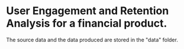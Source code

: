 # User Engagement and Retention Analysis for a financial product.

The source data and the data produced are stored in the "data" folder.
